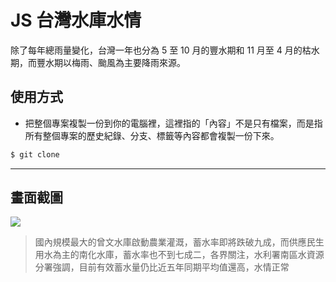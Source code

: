 # JS 台灣水庫水情

除了每年總雨量變化，台灣一年也分為 5 至 10 月的豐水期和 11 月至 4 月的枯水期，而豐水期以梅雨、颱風為主要降雨來源。

## 使用方式
- 把整個專案複製一份到你的電腦裡，這裡指的「內容」不是只有檔案，而是指所有整個專案的歷史紀錄、分支、標籤等內容都會複製一份下來。
```sh
$ git clone
```

----

## 畫面截圖
![](https://i.imgur.com/UWlXAXm.png)
> 國內規模最大的曾文水庫啟動農業灌溉，蓄水率即將跌破九成，而供應民生用水為主的南化水庫，蓄水率也不到七成二，各界關注，水利署南區水資源分署強調，目前有效蓄水量仍比近五年同期平均值還高，水情正常

